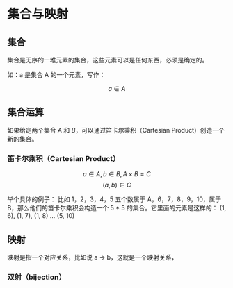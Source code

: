 # 集合与映射

## 集合

集合是无序的一堆元素的集合，这些元素可以是任何东西，必须是确定的。

如：a 是集合 A 的一个元素，写作：

$$a \in A$$

## 集合运算

如果给定两个集合 $A$ 和 $B$，可以通过笛卡尔乘积（Cartesian Product）创造一个新的集合。

### 笛卡尔乘积（Cartesian Product）

$$ a \in A, b \in B, A \times B = C$$
$$ (a, b) \in C $$

举个具体的例子：
比如 1，2，3，4，5 五个数属于 A，6，7，8，9，10，属于 B，那么他们的笛卡尔乘积会构造一个 5 * 5 的集合。它里面的元素是这样的：
(1, 6), (1, 7), (1, 8) ... (5, 10)

## 映射

映射是指一个对应关系，比如说 a -> b，这就是一个映射关系，

### 双射（bijection）